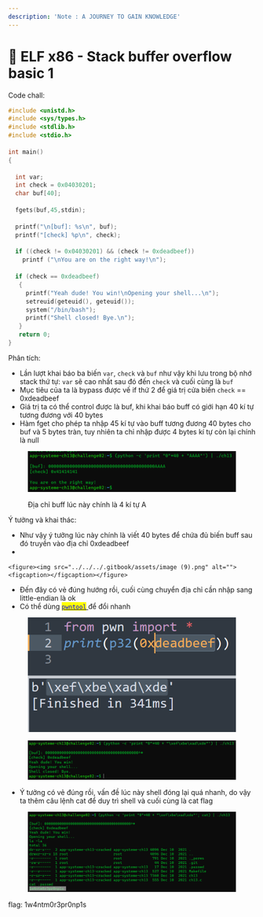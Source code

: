 ```yaml
---
description: 'Note : A JOURNEY TO GAIN KNOWLEDGE'
---
```


# 🐰 ELF x86 - Stack buffer overflow basic 1

Code chall:

```c
#include <unistd.h>
#include <sys/types.h>
#include <stdlib.h>
#include <stdio.h>
 
int main()
{
 
  int var;
  int check = 0x04030201;
  char buf[40];
 
  fgets(buf,45,stdin);
 
  printf("\n[buf]: %s\n", buf);
  printf("[check] %p\n", check);
 
  if ((check != 0x04030201) && (check != 0xdeadbeef))
    printf ("\nYou are on the right way!\n");
 
  if (check == 0xdeadbeef)
   {
     printf("Yeah dude! You win!\nOpening your shell...\n");
     setreuid(geteuid(), geteuid());
     system("/bin/bash");
     printf("Shell closed! Bye.\n");
   }
   return 0;
}
```

Phân tích:

* Lần lượt khai báo ba biến `var`, `check` và `buf` như vậy khi lưu trong bộ nhớ stack thứ tự: `var` sẽ cao nhất sau đó đến `check` và cuối cùng là `buf`
* Mục tiêu của ta là bypass được vế if thứ 2 để giá trị cửa biến `check` == 0xdeadbeef
* Giá trị ta có thể control được là buf, khi khai báo buff có giới hạn 40 kí tự tương đương với 40 bytes
* Hàm fget cho phép ta nhập 45 kí tự vào buff tương đương 40 bytes cho buf và 5 bytes tràn, tuy nhiên ta chỉ nhập được 4 bytes kí tự còn lại chính là null

<figure><img src="../../../.gitbook/assets/image (3) (1) (2).png" alt=""><figcaption><p>Địa chỉ buff lúc này chính là 4 kí tự A</p></figcaption></figure>

Ý tưởng và khai thác:

* Như vậy ý tưởng lúc này chính là viết 40 bytes để chứa đủ biến buff sau đó truyền vào địa chỉ 0xdeadbeef
*

    <figure><img src="../../../.gitbook/assets/image (9).png" alt=""><figcaption></figcaption></figure>
* Đến đây có vẻ đúng hướng rồi, cuối cùng chuyển địa chỉ cần nhập sang little-endian là ok
* Có thể dùng [<mark style="color:blue;">`pwntool`</mark> ](https://github.com/Gallopsled/pwntools)để đổi nhanh

<figure><img src="../../../.gitbook/assets/image (21).png" alt=""><figcaption></figcaption></figure>

<figure><img src="../../../.gitbook/assets/image (5).png" alt=""><figcaption></figcaption></figure>

* Ý tưởng có vẻ đúng rồi, vấn đề lúc này shell đóng lại quá nhanh, do vậy ta thêm câu lệnh cat để duy trì shell và cuối cùng là cat flag

<figure><img src="../../../.gitbook/assets/image (4) (2).png" alt=""><figcaption></figcaption></figure>

flag: 1w4ntm0r3pr0np1s
